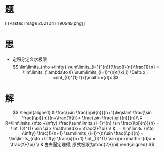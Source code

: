 # 题

![[Pasted image 20240411190949.png]]

# 思

- 定积分定义求极限
  $$
  \lim\limits_{n\to +\infty} \sum\limits_{i=1}^{n}f(\frac{i}{n})\frac{1}{n}
  = \lim\limits_{\lambda\to 0} \sum\limits_{i=1}^{n}f(\xi_i) \Delta x_i
  =\int_{0}^{1} f(x)\mathrm{d}x
  $$

# 解

$$
\begin{aligned}
	& \frac{\sin \frac{i\pi}{n}}{n+1}\leqslant \frac{\sin \frac{i\pi}{n}}{n+\frac{1}{i}}< \frac{\sin \frac{i\pi}{n}}{n}\\
	& R=\lim\limits_{n\to +\infty} \frac{\sum\limits_{i=1}^{n} \sin \frac{i\pi}{n}}{n}
	= \int_{0}^{1} \sin \pi x \mathrm{d}x= \frac{2}{\pi} \\
	& L= \lim\limits_{n\to +\infty} \frac{1}{n+1} \sum\limits_{i=1}^{n}\sin \frac{i\pi}{n}
	= \lim\limits_{n\to +\infty} \frac{n}{n+1} \int_{0}^{1} \sin \pi x\mathrm{d}x = \frac{2}{\pi} \\
	& 由夹逼定理得, 原式极限为\frac{2}{\pi}
\end{aligned}
$$

